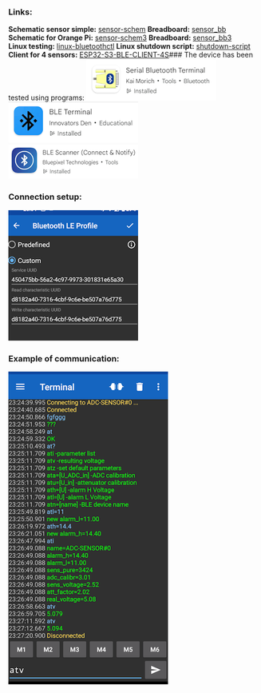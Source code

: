 ### Links:  
**Schematic sensor simple:** [sensor-schem](/Help/sensor-schem.png)
**Breadboard:** [sensor_bb](/Help/sensor_bb.png)<br />
**Schematic for Orange Pi:** [sensor-schem3](/Help/sensor-v3_schem.png)
**Breadboard:** [sensor_bb3](/Help/sensor-v3_bb.png)<br />
**Linux testing:** [linux-bluetoothctl](/Help/linux-bluetoothctl.txt)
**Linux shutdown script:** [shutdown-script](/Help/ble.sh)<br />
**Client for 4 sensors:** [ESP32-S3-BLE-CLIENT-4S](https://github.com/AlexVakhnin/ESP32-S3-BLE-CLIENT-4S)### The device has been tested using programs:
![andr-client1](/Help/andr-client1.png)
![andr-client2](/Help/andr-client2.png)
![andr-client3](/Help/andr-client3.png)
### Connection setup:
![client1-devices](/Help/client1-devices.png)
### Example of communication:
![client1-show](/Help/client1-show.png)
